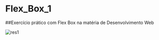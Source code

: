 # Flex_Box_1

##Exercício prático com Flex Box na matéria de Desenvolvimento Web


![res1](https://user-images.githubusercontent.com/42449194/160500761-5c6d45a3-4770-4021-9589-37686054c722.PNG)
